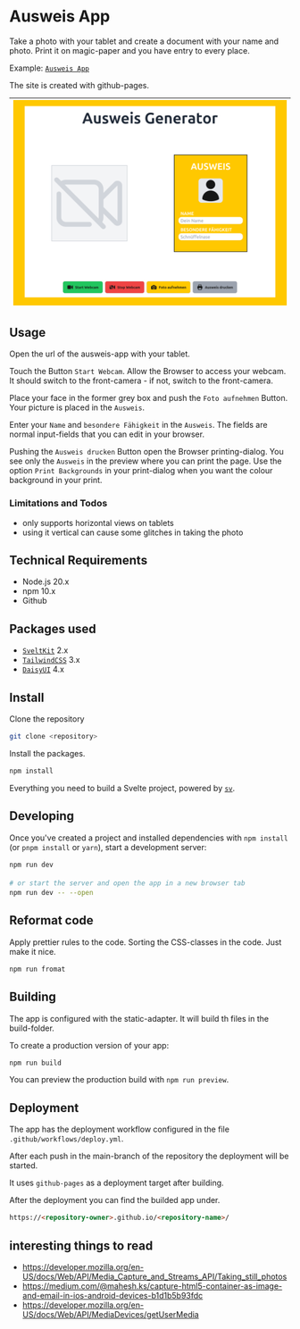 # Ausweis App

Take a photo with your tablet and create a document with your name and photo.
Print it on magic-paper and you have entry to every place.

Example: [`Ausweis App`](https://cabi.github.io/ausweis-app/)

The site is created with github-pages.

<div align="center">

| <img src=".repo/images/ausweis-app.png" width="500px"/> |
| ------------------------------------------------ |

</div>

## Usage

Open the url of the ausweis-app with your tablet.

Touch the Button `Start Webcam`. Allow the Browser to access your webcam. It should switch to the front-camera - if not, switch to the front-camera.

Place your face in the former grey box and push the `Foto aufnehmen` Button. Your picture is placed in the `Ausweis`.

Enter your `Name` and `besondere Fähigkeit` in the `Ausweis`. The fields are normal input-fields that you can edit in your browser.

Pushing the `Ausweis drucken` Button open the Browser printing-dialog. You see only the `Ausweis` in the preview where you can print the page. Use the option `Print Backgrounds` in your print-dialog when you want the colour background in your print.

### Limitations and Todos
- only supports horizontal views on tablets
- using it vertical can cause some glitches in taking the photo

## Technical Requirements
- Node.js 20.x
- npm 10.x
- Github

## Packages used
- [`SveltKit`](https://sveltekit.io/) 2.x
- [`TailwindCSS`](https://tailwindcss.com/) 3.x
- [`DaisyUI`](https://daisyui.com/) 4.x

## Install

Clone the repository

```bash
git clone <repository>
```

Install the packages.

```bash
npm install
```


Everything you need to build a Svelte project, powered by [`sv`](https://github.com/sveltejs/cli).


## Developing

Once you've created a project and installed dependencies with `npm install` (or `pnpm install` or `yarn`), start a development server:

```bash
npm run dev

# or start the server and open the app in a new browser tab
npm run dev -- --open
```

## Reformat code

Apply prettier rules to the code. Sorting the CSS-classes in the code.
Just make it nice.

```bash
npm run fromat

```

## Building

The app is configured with the static-adapter. It will build th files in the build-folder.

To create a production version of your app:

```bash
npm run build
```

You can preview the production build with `npm run preview`.

## Deployment

The app has the deployment workflow configured in the file `.github/workflows/deploy.yml`.

After each push in the main-branch of the repository the deployment will be started.

It uses `github-pages` as a deployment target after building.

After the deployment you can find the builded app under.

```html
https://<repository-owner>.github.io/<repository-name>/
```

## interesting things to read

- https://developer.mozilla.org/en-US/docs/Web/API/Media_Capture_and_Streams_API/Taking_still_photos
- https://medium.com/@mahesh.ks/capture-html5-container-as-image-and-email-in-ios-android-devices-b1d1b5b93fdc
- https://developer.mozilla.org/en-US/docs/Web/API/MediaDevices/getUserMedia
